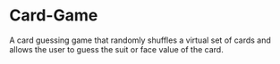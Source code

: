 # Card-Game
A card guessing game that randomly shuffles a virtual set of cards and allows the user to guess the suit or face value of the card.
